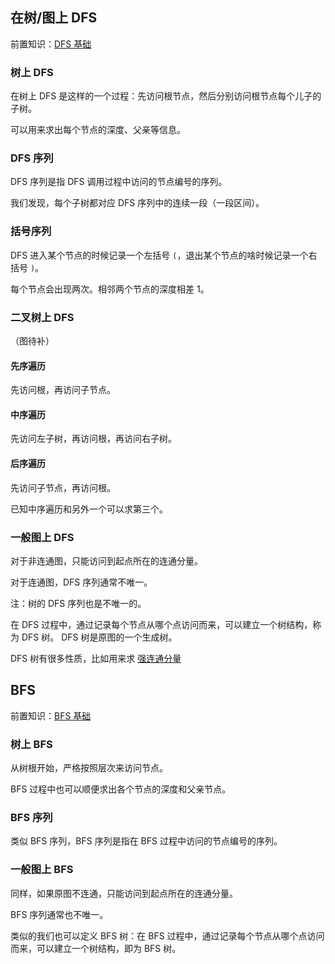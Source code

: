 ## 在树/图上 DFS

前置知识：[DFS 基础](/search/dfs)

### 树上 DFS

在树上 DFS 是这样的一个过程：先访问根节点，然后分别访问根节点每个儿子的子树。

可以用来求出每个节点的深度、父亲等信息。

### DFS 序列

DFS 序列是指 DFS 调用过程中访问的节点编号的序列。

我们发现，每个子树都对应 DFS 序列中的连续一段（一段区间）。

### 括号序列

DFS 进入某个节点的时候记录一个左括号 `(`，退出某个节点的啥时候记录一个右括号 `)`。

每个节点会出现两次。相邻两个节点的深度相差 1。

### 二叉树上 DFS

（图待补）

#### 先序遍历

先访问根，再访问子节点。

#### 中序遍历

先访问左子树，再访问根，再访问右子树。

#### 后序遍历

先访问子节点，再访问根。

已知中序遍历和另外一个可以求第三个。

### 一般图上 DFS

对于非连通图，只能访问到起点所在的连通分量。

对于连通图，DFS 序列通常不唯一。

注：树的 DFS 序列也是不唯一的。

在 DFS 过程中，通过记录每个节点从哪个点访问而来，可以建立一个树结构，称为 DFS 树。 DFS 树是原图的一个生成树。

DFS 树有很多性质，比如用来求 [强连通分量](/graph/scc)

## BFS

前置知识：[BFS 基础](/search/bfs)

### 树上 BFS

从树根开始，严格按照层次来访问节点。

BFS 过程中也可以顺便求出各个节点的深度和父亲节点。

### BFS 序列

类似 BFS 序列，BFS 序列是指在 BFS 过程中访问的节点编号的序列。

### 一般图上 BFS

同样，如果原图不连通，只能访问到起点所在的连通分量。

BFS 序列通常也不唯一。

类似的我们也可以定义 BFS 树：在 BFS 过程中，通过记录每个节点从哪个点访问而来，可以建立一个树结构，即为 BFS 树。
